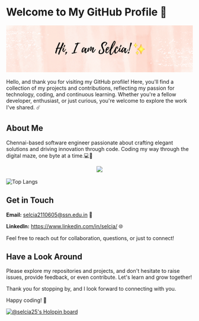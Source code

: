 # Welcome to My GitHub Profile 🚀

![Profile Banner](https://github.com/selcia25/selcia25/blob/main/selcia25.png)

Hello, and thank you for visiting my GitHub profile! Here, you'll find a collection of my projects and contributions, reflecting my passion for technology, coding, and continuous learning. Whether you're a fellow developer, enthusiast, or just curious, you're welcome to explore the work I've shared. ☄️

## About Me

Chennai-based software engineer passionate about crafting elegant solutions and driving innovation through code. Coding my way through the digital maze, one byte at a time.💻🔨
<p align="center">
  <a href="https://skillicons.dev">
    <img src="https://skillicons.dev/icons?i=py,vscode,html,css,js,raspberrypi,mongodb,mysql,linux,kafka,flask,bootstrap,blender" />
  </a>
</p>

![Top Langs](https://github-readme-stats.vercel.app/api/top-langs/?username=selcia25&layout=compact)

## Get in Touch

**Email:** selcia2110605@ssn.edu.in 📧

**LinkedIn:** https://www.linkedin.com/in/selcia/ 🌐

Feel free to reach out for collaboration, questions, or just to connect!

## Have a Look Around

Please explore my repositories and projects, and don't hesitate to raise issues, provide feedback, or even contribute. Let's learn and grow together!

Thank you for stopping by, and I look forward to connecting with you.

Happy coding! 🎨

[![@selcia25's Holopin board](https://holopin.me/selcia25)](https://holopin.io/@selcia25)
